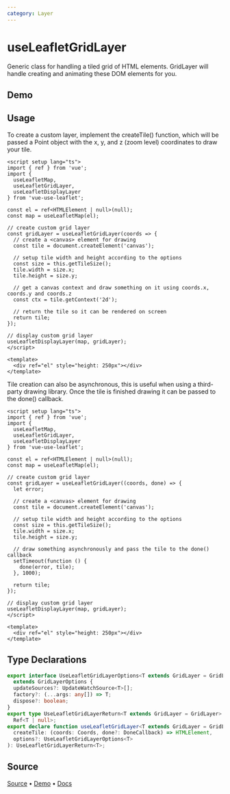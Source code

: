 ```yaml
---
category: Layer
---
```


# useLeafletGridLayer

Generic class for handling a tiled grid of HTML elements. GridLayer will handle creating and animating these DOM elements for you.



## Demo

<ClientOnly>
  <Demo name="useLeafletGridLayer" source-url="https://github.com/nikolaynau/vue-use-leaflet/blob/master/src/useLeafletGridLayer/demo.vue" />
</ClientOnly>

## Usage

To create a custom layer, implement the createTile() function, which will be passed a Point object with the x, y, and z (zoom level) coordinates to draw your tile.

```vue
<script setup lang="ts">
import { ref } from 'vue';
import {
  useLeafletMap,
  useLeafletGridLayer,
  useLeafletDisplayLayer
} from 'vue-use-leaflet';

const el = ref<HTMLElement | null>(null);
const map = useLeafletMap(el);

// create custom grid layer
const gridLayer = useLeafletGridLayer(coords => {
  // create a <canvas> element for drawing
  const tile = document.createElement('canvas');

  // setup tile width and height according to the options
  const size = this.getTileSize();
  tile.width = size.x;
  tile.height = size.y;

  // get a canvas context and draw something on it using coords.x, coords.y and coords.z
  const ctx = tile.getContext('2d');

  // return the tile so it can be rendered on screen
  return tile;
});

// display custom grid layer
useLeafletDisplayLayer(map, gridLayer);
</script>

<template>
  <div ref="el" style="height: 250px"></div>
</template>
```

Tile creation can also be asynchronous, this is useful when using a third-party drawing library. Once the tile is finished drawing it can be passed to the done() callback.

```vue
<script setup lang="ts">
import { ref } from 'vue';
import {
  useLeafletMap,
  useLeafletGridLayer,
  useLeafletDisplayLayer
} from 'vue-use-leaflet';

const el = ref<HTMLElement | null>(null);
const map = useLeafletMap(el);

// create custom grid layer
const gridLayer = useLeafletGridLayer((coords, done) => {
  let error;

  // create a <canvas> element for drawing
  const tile = document.createElement('canvas');

  // setup tile width and height according to the options
  const size = this.getTileSize();
  tile.width = size.x;
  tile.height = size.y;

  // draw something asynchronously and pass the tile to the done() callback
  setTimeout(function () {
    done(error, tile);
  }, 1000);

  return tile;
});

// display custom grid layer
useLeafletDisplayLayer(map, gridLayer);
</script>

<template>
  <div ref="el" style="height: 250px"></div>
</template>
```

## Type Declarations

```ts
export interface UseLeafletGridLayerOptions<T extends GridLayer = GridLayer>
  extends GridLayerOptions {
  updateSources?: UpdateWatchSource<T>[];
  factory?: (...args: any[]) => T;
  dispose?: boolean;
}
export type UseLeafletGridLayerReturn<T extends GridLayer = GridLayer> =
  Ref<T | null>;
export declare function useLeafletGridLayer<T extends GridLayer = GridLayer>(
  createTile: (coords: Coords, done?: DoneCallback) => HTMLElement,
  options?: UseLeafletGridLayerOptions<T>
): UseLeafletGridLayerReturn<T>;
```

## Source

[Source](https://github.com/nikolaynau/vue-use-leaflet/blob/master/src/useLeafletGridLayer/index.ts) • [Demo](https://github.com/nikolaynau/vue-use-leaflet/blob/master/src/useLeafletGridLayer/demo.vue) • [Docs](https://github.com/nikolaynau/vue-use-leaflet/blob/master/src/useLeafletGridLayer/index.md)
